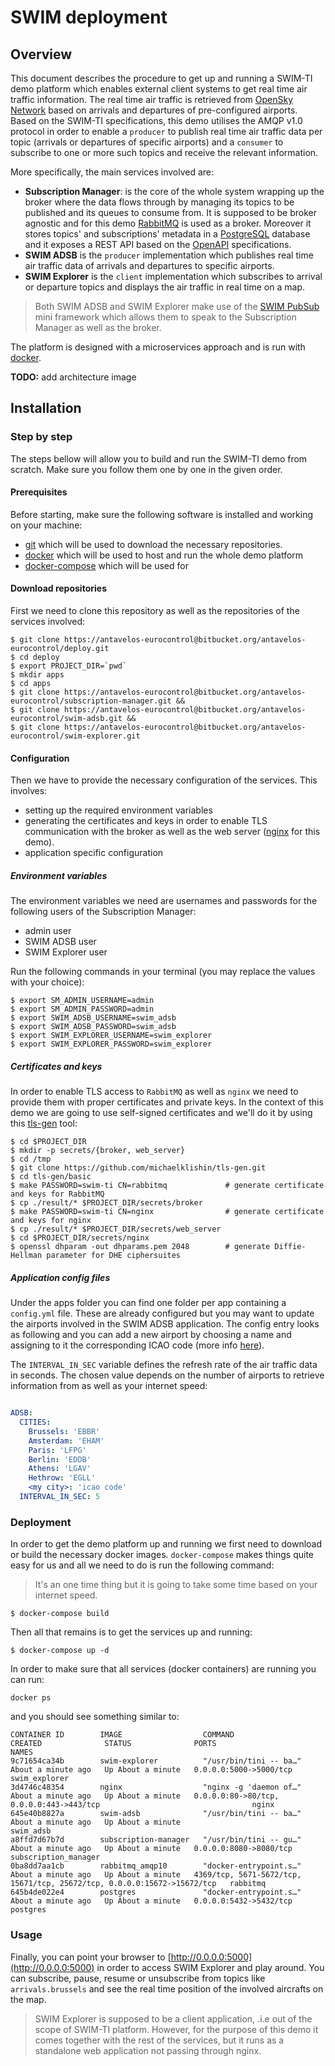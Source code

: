 # SWIM deployment

## Overview
This document describes the procedure to get up and running a SWIM-TI demo platform which enables external client systems to 
get real time air traffic information. The real time air traffic is retrieved from [OpenSky Network](https://opensky-network.org)
based on arrivals and departures of pre-configured airports. Based on the SWIM-TI specifications, this demo utilises the AMQP v1.0 
protocol in order to enable a `producer` to publish real time air traffic data per topic (arrivals or departures of specific airports)
and a `consumer` to subscribe to one or more such topics and receive the relevant information.


More specifically, the main services involved are:

- **Subscription Manager**: is the core of the whole system wrapping up the broker where the data flows through by managing its topics 
to be published and its queues to consume from. It is supposed to be broker agnostic and for this demo [RabbitMQ](https://www.rabbitmq.com/)
is used as a broker. Moreover it stores topics' and subscriptions' metadata in a [PostgreSQL](https://www.postgresql.org/) 
database and it exposes a REST API based on the [OpenAPI](https://www.openapis.org/) specifications.
- **SWIM ADSB** is the `producer` implementation which publishes real time air traffic data of arrivals and departures to specific airports.
- **SWIM Explorer** is the `client` implementation which subscribes to arrival or departure topics and displays the air traffic in real time
on a map.

> Both SWIM ADSB and SWIM Explorer make use of the [SWIM PubSub](https://bitbucket.org/antavelos-eurocontrol/swim-pubsub/src/master/) 
mini framework which allows them to speak to the Subscription Manager as well as the broker.

The platform is designed with a microservices approach and is run with [docker](https://docker.com).

**TODO:** add architecture image

## Installation

### Step by step
The steps bellow will allow you to build and run the SWIM-TI demo from scratch. Make sure you follow them one by one in the given order.

#### Prerequisites
Before starting, make sure the following software is installed and working on your machine:
    
   - [git](https://git-scm.com/downloads) which will be used to download the necessary repositories.
   - [docker](https://docs.docker.com/install/) which will be used to host and run the whole demo platform
   - [docker-compose](https://docs.docker.com/compose/install/) which will be used for 


#### Download repositories
First we need to clone this repository as well as the repositories of the services involved:
```shell
$ git clone https://antavelos-eurocontrol@bitbucket.org/antavelos-eurocontrol/deploy.git
$ cd deploy
$ export PROJECT_DIR=`pwd`
$ mkdir apps
$ cd apps
$ git clone https://antavelos-eurocontrol@bitbucket.org/antavelos-eurocontrol/subscription-manager.git &&
$ git clone https://antavelos-eurocontrol@bitbucket.org/antavelos-eurocontrol/swim-adsb.git &&
$ git clone https://antavelos-eurocontrol@bitbucket.org/antavelos-eurocontrol/swim-explorer.git
```

#### Configuration
Then we have to provide the necessary configuration of the services. This involves:
- setting up the required environment variables
- generating the certificates and keys in order to enable TLS communication with the broker as well as the web server 
([nginx](https://nginx.org/) for this demo).
- application specific configuration

##### Environment variables
The environment variables we need are usernames and passwords for the following users of the Subscription Manager:

- admin user
- SWIM ADSB user
- SWIM Explorer user

Run the following commands in your terminal (you may replace the values with your choice):
```shell
$ export SM_ADMIN_USERNAME=admin
$ export SM_ADMIN_PASSWORD=admin
$ export SWIM_ADSB_USERNAME=swim_adsb
$ export SWIM_ADSB_PASSWORD=swim_adsb
$ export SWIM_EXPLORER_USERNAME=swim_explorer
$ export SWIM_EXPLORER_PASSWORD=swim_explorer
```

##### Certificates and keys
In order to enable TLS access to `RabbitMQ` as well as `nginx` we need to provide them with proper certificates and private keys. 
In the context of this demo we are going to use self-signed certificates and we'll do it by using this [tls-gen](https://github.com/michaelklishin/tls-gen) tool:

```shell
$ cd $PROJECT_DIR
$ mkdir -p secrets/{broker, web_server}
$ cd /tmp
$ git clone https://github.com/michaelklishin/tls-gen.git
$ cd tls-gen/basic
$ make PASSWORD=swim-ti CN=rabbitmq             # generate certificate and keys for RabbitMQ
$ cp ./result/* $PROJECT_DIR/secrets/broker
$ make PASSWORD=swim-ti CN=nginx                # generate certificate and keys for nginx
$ cp ./result/* $PROJECT_DIR/secrets/web_server
$ cd $PROJECT_DIR/secrets/nginx
$ openssl dhparam -out dhparams.pem 2048        # generate Diffie-Hellman parameter for DHE ciphersuites
```

##### Application config files
Under the apps folder you can find one folder per app containing a `config.yml` file. These are already configured but 
you may want to update the airports involved in the SWIM ADSB application. The config entry looks as following and you can 
add a new airport by choosing a name and assigning to it the corresponding ICAO code (more info [here](http://airportsbase.org/)).

The `INTERVAL_IN_SEC` variable defines the refresh rate of the air traffic data in seconds. The chosen value depends on the 
number of airports to retrieve information from as well as your internet speed:

```yaml

ADSB:
  CITIES:
    Brussels: 'EBBR'
    Amsterdam: 'EHAM'
    Paris: 'LFPG'
    Berlin: 'EDDB'
    Athens: 'LGAV'
    Hethrow: 'EGLL'
    <my city>: 'icao code' 
  INTERVAL_IN_SEC: 5
```

### Deployment
In order to get the demo platform up and running we first need to download or build the necessary docker images. 
`docker-compose` makes things quite easy for us and all we need to do is run the following command:

> It's an one time thing but it is going to take some time based on your internet speed.

```shell
$ docker-compose build
```

Then all that remains is to get the services up and running:

```shell
$ docker-compose up -d
```
In order to make sure that all services (docker containers) are running you can run:
```shell
docker ps
```

and you should see something similar to:
```shell
CONTAINER ID        IMAGE                  COMMAND                  CREATED              STATUS              PORTS                                                                     NAMES
9c71654ca34b        swim-explorer          "/usr/bin/tini -- ba…"   About a minute ago   Up About a minute   0.0.0.0:5000->5000/tcp                                                    swim_explorer
3d4746c48354        nginx                  "nginx -g 'daemon of…"   About a minute ago   Up About a minute   0.0.0.0:80->80/tcp, 0.0.0.0:443->443/tcp                                  nginx
645e40b8827a        swim-adsb              "/usr/bin/tini -- ba…"   About a minute ago   Up About a minute                                                                             swim_adsb
a8ffd7d67b7d        subscription-manager   "/usr/bin/tini -- gu…"   About a minute ago   Up About a minute   0.0.0.0:8080->8080/tcp                                                    subscription_manager
0ba8dd7aa1cb        rabbitmq_amqp10        "docker-entrypoint.s…"   About a minute ago   Up About a minute   4369/tcp, 5671-5672/tcp, 15671/tcp, 25672/tcp, 0.0.0.0:15672->15672/tcp   rabbitmq
645b4de022e4        postgres               "docker-entrypoint.s…"   About a minute ago   Up About a minute   0.0.0.0:5432->5432/tcp                                                    postgres
```
### Usage

Finally, you can point your browser to [http://0.0.0.0:5000](http://0.0.0.0:5000) in order to access SWIM Explorer and play around. You can subscribe, pause, resume or unsubscribe from topics like `arrivals.brussels`
and see the real time position of the involved aircrafts on the map.

> SWIM Explorer is supposed to be a client application, .i.e out of the scope of SWIM-TI platform. However, for the purpose of 
this demo it comes together with the rest of the services, but it runs as a standalone web application not passing through nginx.